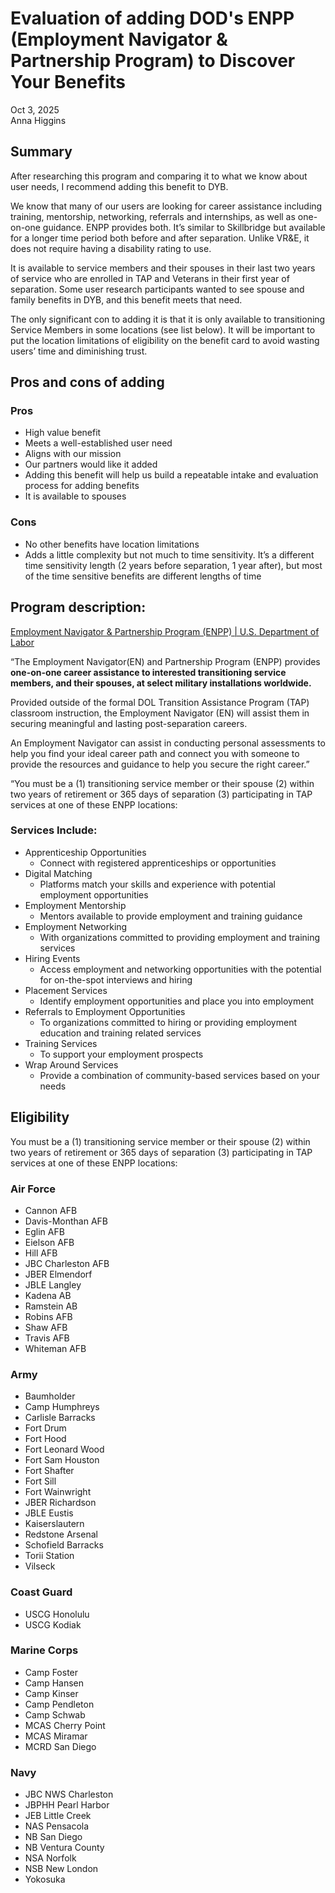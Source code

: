 # Evaluation of adding DOD's ENPP (Employment Navigator & Partnership Program) to Discover Your Benefits

Oct 3, 2025  
Anna Higgins

## Summary

After researching this program and comparing it to what we know about user needs, I recommend adding this benefit to DYB. 

We know that many of our users are looking for career assistance including training, mentorship, networking, referrals and internships, as well as one-on-one guidance. ENPP provides both. It’s similar to Skillbridge but available for a longer time period both before and after separation. Unlike VR&E, it does not require having a disability rating to use. 

It is available to service members and their spouses in their last two years of service who are enrolled in TAP and Veterans in their first year of separation. Some user research participants wanted to see spouse and family benefits in DYB, and this benefit meets that need.

The only significant con to adding it is that it is only available to transitioning Service Members in some locations (see list below). It will be important to put the location limitations of eligibility on the benefit card to avoid wasting users’ time and diminishing trust.

## Pros and cons of adding

### Pros

* High value benefit  
* Meets a well-established user need  
* Aligns with our mission  
* Our partners would like it added  
* Adding this benefit will help us build a repeatable intake and evaluation process for adding benefits  
* It is available to spouses

### Cons

* No other benefits have location limitations  
* Adds a little complexity but not much to time sensitivity. It’s a different time sensitivity length (2 years before separation, 1 year after), but most of the time sensitive benefits are different lengths of time

## Program description:

[Employment Navigator & Partnership Program (ENPP) | U.S. Department of Labor](https://www.dol.gov/agencies/vets/programs/tap/employment-navigator-partnership)

“The Employment Navigator(EN) and Partnership Program (ENPP) provides **one-on-one career assistance to interested transitioning service members, and their spouses, at select military installations worldwide.**

Provided outside of the formal DOL Transition Assistance Program (TAP) classroom instruction, the Employment Navigator (EN) will assist them in securing meaningful and lasting post-separation careers.

An Employment Navigator can assist in conducting personal assessments to help you find your ideal career path and connect you with someone to provide the resources and guidance to help you secure the right career.”

“You must be a (1) transitioning service member or their spouse (2) within two years of retirement or 365 days of separation (3) participating in TAP services at one of these ENPP locations:

### Services Include:

* Apprenticeship Opportunities  
  * Connect with registered apprenticeships or opportunities  
* Digital Matching  
  * Platforms match your skills and experience with potential employment opportunities  
* Employment Mentorship  
  * Mentors available to provide employment and training guidance  
* Employment Networking  
  * With organizations committed to providing employment and training services  
* Hiring Events  
  * Access employment and networking opportunities with the potential for on-the-spot interviews and hiring  
* Placement Services  
  * Identify employment opportunities and place you into employment  
* Referrals to Employment Opportunities  
  * To organizations committed to hiring or providing employment education and training related services  
* Training Services  
  * To support your employment prospects  
* Wrap Around Services  
  * Provide a combination of community-based services based on your needs

## Eligibility

You must be a (1) transitioning service member or their spouse (2) within two years of retirement or 365 days of separation (3) participating in TAP services at one of these ENPP locations:

### Air Force

* Cannon AFB   
* Davis-Monthan AFB  
* Eglin AFB  
* Eielson AFB  
* Hill AFB  
* JBC Charleston AFB   
* JBER Elmendorf   
* JBLE Langley   
* Kadena AB   
* Ramstein AB   
* Robins AFB  
* Shaw AFB   
* Travis AFB  
* Whiteman AFB

### Army

* Baumholder   
* Camp Humphreys  
* Carlisle Barracks  
* Fort Drum   
* Fort Hood  
* Fort Leonard Wood   
* Fort Sam Houston  
* Fort Shafter   
* Fort Sill   
* Fort Wainwright   
* JBER Richardson   
* JBLE Eustis   
* Kaiserslautern   
* Redstone Arsenal  
* Schofield Barracks   
* Torii Station   
* Vilseck

### Coast Guard

* USCG Honolulu  
* USCG Kodiak

### Marine Corps

* Camp Foster  
* Camp Hansen  
* Camp Kinser  
* Camp Pendleton  
* Camp Schwab  
* MCAS Cherry Point  
* MCAS Miramar  
* MCRD San Diego

### Navy

* JBC NWS Charleston   
* JBPHH Pearl Harbor   
* JEB Little Creek   
* NAS Pensacola   
* NB San Diego   
* NB Ventura County   
* NSA Norfolk   
* NSB New London  
* Yokosuka

